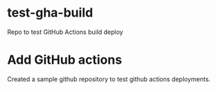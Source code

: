 # test-gha-build
Repo to test GitHub Actions build deploy

# Add GitHub actions

Created a sample github repository to test github actions deployments.


